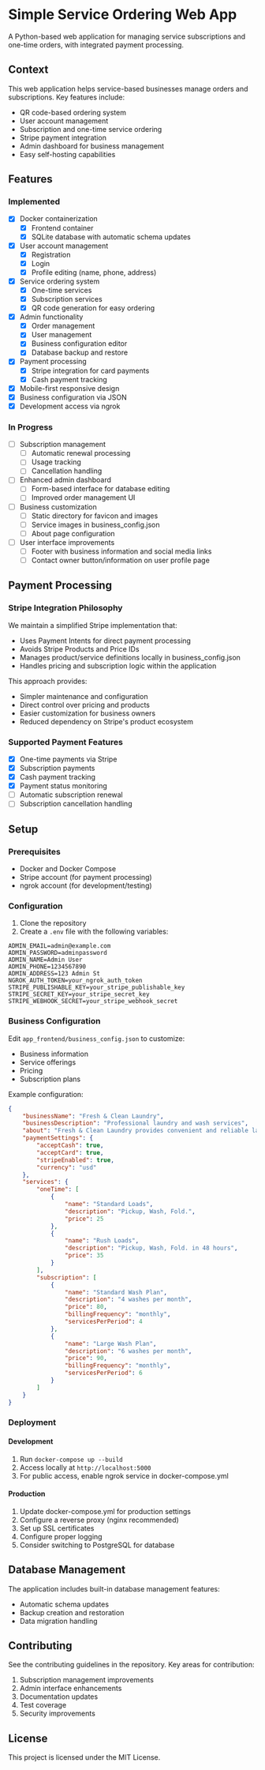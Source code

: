# Simple Service Ordering Web App

A Python-based web application for managing service subscriptions and one-time orders, with integrated payment processing.

## Context

This web application helps service-based businesses manage orders and subscriptions. Key features include:
- QR code-based ordering system
- User account management
- Subscription and one-time service ordering
- Stripe payment integration
- Admin dashboard for business management
- Easy self-hosting capabilities

## Features

### Implemented
- [x] Docker containerization
  - [x] Frontend container
  - [x] SQLite database with automatic schema updates
- [x] User account management
  - [x] Registration
  - [x] Login
  - [x] Profile editing (name, phone, address)
- [x] Service ordering system
  - [x] One-time services
  - [x] Subscription services
  - [x] QR code generation for easy ordering
- [x] Admin functionality
  - [x] Order management
  - [x] User management
  - [x] Business configuration editor
  - [x] Database backup and restore
- [x] Payment processing
  - [x] Stripe integration for card payments
  - [x] Cash payment tracking
- [x] Mobile-first responsive design
- [x] Business configuration via JSON
- [x] Development access via ngrok

### In Progress
- [ ] Subscription management
  - [ ] Automatic renewal processing
  - [ ] Usage tracking
  - [ ] Cancellation handling
- [ ] Enhanced admin dashboard
  - [ ] Form-based interface for database editing
  - [ ] Improved order management UI
- [ ] Business customization
  - [ ] Static directory for favicon and images
  - [ ] Service images in business_config.json
  - [ ] About page configuration
- [ ] User interface improvements
  - [ ] Footer with business information and social media links
  - [ ] Contact owner button/information on user profile page

## Payment Processing

### Stripe Integration Philosophy
We maintain a simplified Stripe implementation that:
- Uses Payment Intents for direct payment processing
- Avoids Stripe Products and Price IDs
- Manages product/service definitions locally in business_config.json
- Handles pricing and subscription logic within the application

This approach provides:
- Simpler maintenance and configuration
- Direct control over pricing and products
- Easier customization for business owners
- Reduced dependency on Stripe's product ecosystem

### Supported Payment Features
- [x] One-time payments via Stripe
- [x] Subscription payments
- [x] Cash payment tracking
- [x] Payment status monitoring
- [ ] Automatic subscription renewal
- [ ] Subscription cancellation handling

## Setup

### Prerequisites
- Docker and Docker Compose
- Stripe account (for payment processing)
- ngrok account (for development/testing)

### Configuration

1. Clone the repository
2. Create a `.env` file with the following variables:

```
ADMIN_EMAIL=admin@example.com
ADMIN_PASSWORD=adminpassword
ADMIN_NAME=Admin User
ADMIN_PHONE=1234567890
ADMIN_ADDRESS=123 Admin St
NGROK_AUTH_TOKEN=your_ngrok_auth_token
STRIPE_PUBLISHABLE_KEY=your_stripe_publishable_key
STRIPE_SECRET_KEY=your_stripe_secret_key
STRIPE_WEBHOOK_SECRET=your_stripe_webhook_secret
```

### Business Configuration

Edit `app_frontend/business_config.json` to customize:
- Business information
- Service offerings
- Pricing
- Subscription plans

Example configuration:

```json
{
    "businessName": "Fresh & Clean Laundry",
    "businessDescription": "Professional laundry and wash services",
    "about": "Fresh & Clean Laundry provides convenient and reliable laundry services. We handle your clothes with care and ensure they come back clean, fresh, and neatly folded.",
    "paymentSettings": {
        "acceptCash": true,
        "acceptCard": true,
        "stripeEnabled": true,
        "currency": "usd"
    },
    "services": {
        "oneTime": [
            {
                "name": "Standard Loads",
                "description": "Pickup, Wash, Fold.",
                "price": 25
            },
            {
                "name": "Rush Loads",
                "description": "Pickup, Wash, Fold. in 48 hours",
                "price": 35
            }
        ],
        "subscription": [
            {
                "name": "Standard Wash Plan",
                "description": "4 washes per month",
                "price": 80,
                "billingFrequency": "monthly",
                "servicesPerPeriod": 4
            },
            {
                "name": "Large Wash Plan",
                "description": "6 washes per month",
                "price": 90,
                "billingFrequency": "monthly",
                "servicesPerPeriod": 6
            }
        ]
    }
}
```

### Deployment

#### Development
1. Run `docker-compose up --build`
2. Access locally at `http://localhost:5000`
3. For public access, enable ngrok service in docker-compose.yml

#### Production
1. Update docker-compose.yml for production settings
2. Configure a reverse proxy (nginx recommended)
3. Set up SSL certificates
4. Configure proper logging
5. Consider switching to PostgreSQL for database

## Database Management

The application includes built-in database management features:
- Automatic schema updates
- Backup creation and restoration
- Data migration handling

## Contributing

See the contributing guidelines in the repository. Key areas for contribution:
1. Subscription management improvements
2. Admin interface enhancements
3. Documentation updates
4. Test coverage
5. Security improvements

## License

This project is licensed under the MIT License.
